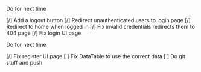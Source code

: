 Do for next time

[/] Add a logout button
[/] Redirect unauthenticated users to login page
[/] Redirect to home when logged in
[/] Fix invalid credentials redirects them to 404 page
[/] Fix login UI page

Do for next time

[/] Fix register UI page
[ ] Fix DataTable to use the correct data
[ ] Do git stuff and push
